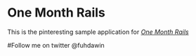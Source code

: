 # One Month Rails

This is the pinteresting sample application for [*One Month Rails*](http://onemonthrails.com)

#Follow me on twitter @fuhdawin